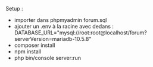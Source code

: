 Setup :
- importer dans phpmyadmin forum.sql
- ajouter un .env à la racine avec dedans :
DATABASE_URL="mysql://root:root@localhost/forum?serverVersion=mariadb-10.5.8"
- composer install
- npm install
- php bin/console server:run
